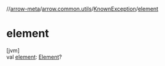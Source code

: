 //[arrow-meta](../../../index.md)/[arrow.common.utils](../index.md)/[KnownException](index.md)/[element](element.md)

# element

[jvm]\
val [element](element.md): [Element](https://docs.oracle.com/javase/8/docs/api/javax/lang/model/element/Element.html)?
